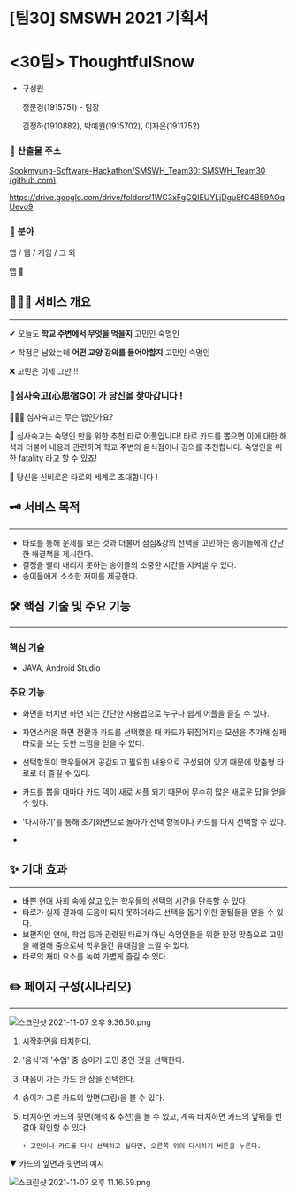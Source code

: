 # [팀30] SMSWH 2021 기획서

# <30팀> ThoughtfulSnow

- 구성원
    
    정문경(1915751) - 팀장
    
    김정하(1910882), 박예원(1915702), 이자은(1911752)
    

### 📍 산출물 주소

[Sookmyung-Software-Hackathon/SMSWH_Team30: SMSWH_Team30 (github.com)](https://github.com/Sookmyung-Software-Hackathon/SMSWH_Team30)

https://drive.google.com/drive/folders/1WC3xFgCQIEUYLjDgu8fC4B59AOqUevo9

### 📍 분야

앱 / 웹 / 게임 / 그 외

앱 📱

## 🙆🏻‍♀️ 서비스 개요

---

✔ 오늘도 **학교 주변에서 무엇을 먹을지** 고민인 숙명인 

✔ 학점은 남았는데 **어떤 교양 강의를 들어야할지** 고민인 숙명인 

❌ 고민은 이제 그만 !!

### 🔮심사숙고(心思宿GO) 가 당신을 찾아갑니다 !

🙋🏻‍♀️ 심사숙고는 무슨 앱인가요?

🔮 심사숙고는 숙명인 만을 위한 추천 타로 어플입니다! 타로 카드를 뽑으면 이에 대한 해석과 더불어 내용과 관련하여 학교 주변의 음식점이나 강의를 추천합니다. 숙명인을 위한 fatality 라고 할 수 있죠!

💌 당신을 신비로운 타로의 세계로 초대합니다 !

## 🗝 서비스 목적

---

- 타로를 통해 운세를 보는 것과 더불어 점심&강의 선택을 고민하는 송이들에게 간단한 해결책을 제시한다.
- 결정을 빨리 내리지 못하는 송이들의 소중한 시간을 지켜낼 수 있다.
- 송이들에게 소소한 재미를 제공한다.

## 🛠 핵심 기술 및 주요 기능

---

### 핵심 기술

- JAVA, Android Studio

### **주요 기능**

- 화면을 터치만 하면 되는 간단한 사용법으로 누구나 쉽게 어플을 즐길 수 있다.
- 자연스러운 화면 전환과 카드를 선택했을 때 카드가 뒤집어지는 모션을 추가해 실제 타로를 보는 듯한 느낌을 얻을 수 있다.
- 선택항목이 학우들에게 공감되고 필요한 내용으로 구성되어 있기 때문에 맞춤형 타로로 더 즐길 수 있다. 
- 카드를 뽑을 때마다 카드 덱이 새로 셔플 되기 때문에 무수히 많은 새로운 답을 얻을 수 있다. 
- '다시하기'를 통해 초기화면으로 돌아가 선택 항목이나 카드를 다시 선택할 수 있다.
 
- 

## ✨ 기대 효과

---

- 바쁜 현대 사회 속에 살고 있는 학우들의 선택의 시간을 단축할 수 있다.
- 타로가 실제 결과에 도움이 되지 못하더라도 선택을 돕기 위한 꿀팁들을 얻을 수 있다.
- 보편적인 연애, 학업 등과 관련된 타로가 아닌 숙명인들을 위한 한정 맞춤으로 고민을 해결해 줌으로써 학우들간 유대감을 느낄 수 있다.
- 타로의 재미 요소를 녹여 가볍게 즐길 수 있다.

## ✏️ 페이지 구성(시나리오)

---

![스크린샷 2021-11-07 오후 9.36.50.png](%5B%E1%84%90%E1%85%B5%E1%86%B730%5D%20SMSWH%202021%20%E1%84%80%E1%85%B5%E1%84%92%E1%85%AC%E1%86%A8%E1%84%89%E1%85%A5%20e46d1f4e3d624a1db27c648e1802e2e6/%E1%84%89%E1%85%B3%E1%84%8F%E1%85%B3%E1%84%85%E1%85%B5%E1%86%AB%E1%84%89%E1%85%A3%E1%86%BA_2021-11-07_%E1%84%8B%E1%85%A9%E1%84%92%E1%85%AE_9.36.50.png)

1. 시작화면을 터치한다.
2. '음식'과 '수업' 중 송이가 고민 중인 것을 선택한다.
3. 마음이 가는 카드 한 장을 선택한다. 
4. 송이가 고른 카드의 앞면(그림)을 볼 수 있다. 
5. 터치하면 카드의 뒷면(해석 & 추천)을 볼 수 있고, 계속 터치하면 카드의 앞뒤를 번갈아 확인할 수 있다.

       + 고민이나 카드를 다시 선택하고 싶다면, 오른쪽 위의 다시하기 버튼을 누른다. 

▼  카드의 앞면과 뒷면의 예시

![스크린샷 2021-11-07 오후 11.16.59.png](%5B%E1%84%90%E1%85%B5%E1%86%B730%5D%20SMSWH%202021%20%E1%84%80%E1%85%B5%E1%84%92%E1%85%AC%E1%86%A8%E1%84%89%E1%85%A5%20e46d1f4e3d624a1db27c648e1802e2e6/%E1%84%89%E1%85%B3%E1%84%8F%E1%85%B3%E1%84%85%E1%85%B5%E1%86%AB%E1%84%89%E1%85%A3%E1%86%BA_2021-11-07_%E1%84%8B%E1%85%A9%E1%84%92%E1%85%AE_11.16.59.png)
